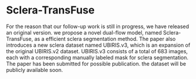 # Sclera-TransFuse
For the reason that our follow-up work is still in progress, we have released an original version. 
we propose a novel dual-flow model, named Sclera-TransFuse, as a efficient sclera segmentation method. The paper also introduces a new sclera dataset
named UBIRIS.v3, which is an expansion of the original UBIRIS.v2 dataset. UBIRIS.v3 consists of a total of 683 images, each with a corresponding manually labeled mask
for sclera segmentation. The paper has been submitted for possible publication. the dataset will be publicly available soon.
